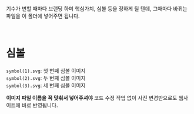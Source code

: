 기수가 변할 때마다 브랜딩 하며 핵심가치, 심볼 등을 정하게 될 텐데,
그때마다 바뀌는 파일을 이 폴더에 넣어주면 됩니다.

<br/>

# 심볼

`symbol(1).svg`: 첫 번째 심볼 이미지  
`symbol(2).svg`: 두 번째 심볼 이미지  
`symbol(3).svg`: 세 번째 심볼 이미지

**이미지 파일 이름을 꼭 맞춰서 넣어주셔야** 코드 수정 작업 없이 사진 변경만으로도 웹사이트에 바로 반영됩니다.
